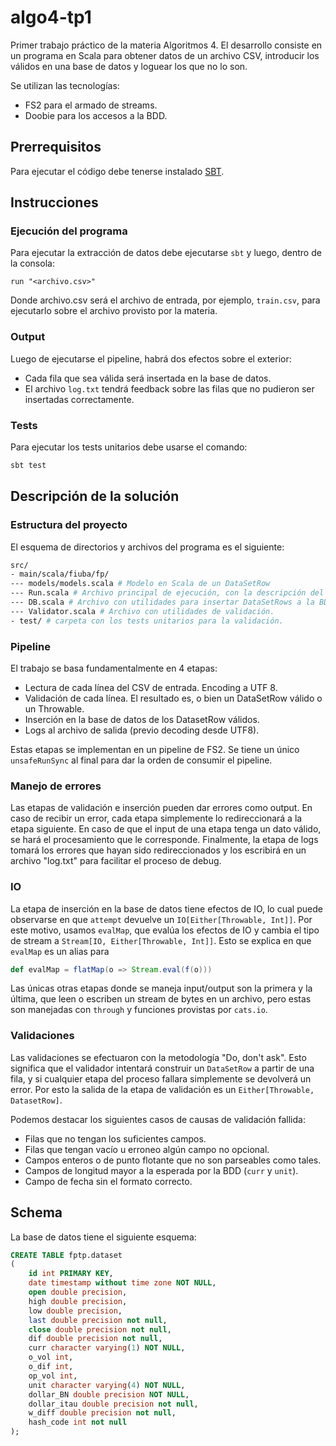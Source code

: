 # algo4-tp1

Primer trabajo práctico de la materia Algoritmos 4. El desarrollo consiste en un programa en Scala para obtener datos
de un archivo CSV, introducir los válidos en una base de datos y loguear los que no lo son.

Se utilizan las tecnologías:

- FS2 para el armado de streams.
- Doobie para los accesos a la BDD.

## Prerrequisitos

Para ejecutar el código debe tenerse instalado [SBT](https://www.scala-sbt.org/1.x/docs/Installing-sbt-on-Linux.html).

## Instrucciones

### Ejecución del programa

Para ejecutar la extracción de datos debe ejecutarse `sbt` y luego, dentro de la consola:

```shell
run "<archivo.csv>"
```

Donde archivo.csv será el archivo de entrada, por ejemplo, `train.csv`, para ejecutarlo sobre 
el archivo provisto por la materia.

### Output

Luego de ejecutarse el pipeline, habrá dos efectos sobre el exterior:

- Cada fila que sea válida será insertada en la base de datos.
- El archivo `log.txt` tendrá feedback sobre las filas que no pudieron ser insertadas correctamente.

### Tests

Para ejecutar los tests unitarios debe usarse el comando:

```bash
sbt test
```

## Descripción de la solución

### Estructura del proyecto

El esquema de directorios y archivos del programa es el siguiente:

```bash
src/
- main/scala/fiuba/fp/
--- models/models.scala # Modelo en Scala de un DataSetRow
--- Run.scala # Archivo principal de ejecución, con la descripción del pipeline.
--- DB.scala # Archivo con utilidades para insertar DataSetRows a la BDD.
--- Validator.scala # Archivo con utilidades de validación.
- test/ # carpeta con los tests unitarios para la validación. 
```

### Pipeline

El trabajo se basa fundamentalmente en 4 etapas:

- Lectura de cada línea del CSV de entrada. Encoding a UTF 8.
- Validación de cada línea. El resultado es, o bien un DataSetRow válido o un Throwable.
- Inserción en la base de datos de los DatasetRow válidos. 
- Logs al archivo de salida (previo decoding desde UTF8).

Estas etapas se implementan en un pipeline de FS2. Se tiene un único `unsafeRunSync` al final para
dar la orden de consumir el pipeline.

### Manejo de errores

Las etapas de validación e inserción pueden dar errores como output. En caso de recibir un error, cada
etapa simplemente lo redireccionará a la etapa siguiente. En caso de que el input de una etapa tenga un dato válido,
se hará el procesamiento que le corresponde. Finalmente, la etapa de logs tomará los errores que hayan sido
redireccionados y los escribirá en un archivo "log.txt" para facilitar el proceso de debug.

### IO

La etapa de inserción en la base de datos tiene efectos de IO, lo cual puede observarse en que `attempt` devuelve
un `IO[Either[Throwable, Int]]`. Por este motivo, usamos `evalMap`, que evalúa los efectos de IO y cambia el tipo de
stream a `Stream[IO, Either[Throwable, Int]]`. Esto se explica en que `evalMap` es un alias para

```scala
def evalMap = flatMap(o => Stream.eval(f(o)))
```

Las únicas otras etapas donde se maneja input/output son la primera y la última, que leen o escriben un stream de 
bytes en un archivo, pero estas son manejadas con `through` y funciones provistas por `cats.io`.

### Validaciones

Las validaciones se efectuaron con la metodología "Do, don't ask". Esto significa que el validador
intentará construir un `DataSetRow` a partir de una fila, y si cualquier etapa del proceso fallara 
simplemente se devolverá un error. Por esto la salida de la etapa de validación es un 
`Either[Throwable, DatasetRow]`.

Podemos destacar los siguientes casos de causas de validación fallida:

- Filas que no tengan los suficientes campos.
- Filas que tengan vacío u erroneo algún campo no opcional.
- Campos enteros o de punto flotante que no son parseables como tales.
- Campos de longitud mayor a la esperada por la BDD (`curr` y `unit`).
- Campo de fecha sin el formato correcto. 

## Schema

La base de datos tiene el siguiente esquema:

```sql
CREATE TABLE fptp.dataset
(
    id int PRIMARY KEY,
    date timestamp without time zone NOT NULL,
    open double precision,
    high double precision,
    low double precision,
    last double precision not null,
    close double precision not null,
    dif double precision not null,
    curr character varying(1) NOT NULL,
    o_vol int,
    o_dif int,
    op_vol int,
    unit character varying(4) NOT NULL,
    dollar_BN double precision NOT NULL,
    dollar_itau double precision not null,
    w_diff double precision not null,
    hash_code int not null
);
```
